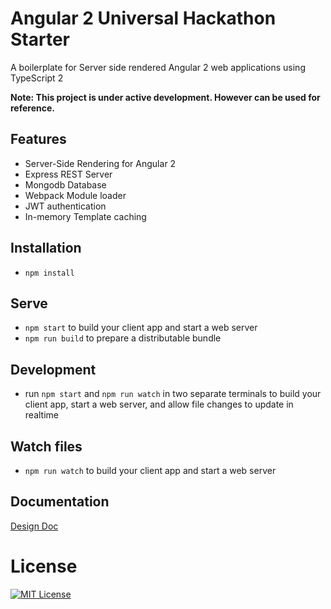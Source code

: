 # Angular 2 Universal Hackathon Starter

A boilerplate for Server side rendered Angular 2 web applications using TypeScript 2

**Note: This project is under active development. However can be used for reference.**

## Features

* Server-Side Rendering for Angular 2
* Express REST Server
* Mongodb Database
* Webpack Module loader
* JWT authentication
* In-memory Template caching

## Installation

* `npm install`

## Serve

* `npm start` to build your client app and start a web server
* `npm run build` to prepare a distributable bundle

## Development
* run `npm start` and `npm run watch` in two separate terminals to build your client app, start a web server, and allow file changes to update in realtime

## Watch files
* `npm run watch` to build your client app and start a web server

## Documentation
[Design Doc](https://docs.google.com/document/d/1q6g9UlmEZDXgrkY88AJZ6MUrUxcnwhBGS0EXbVlYicY)

# License
[![MIT License](https://img.shields.io/badge/license-MIT-blue.svg?style=flat)](/LICENSE.md)
